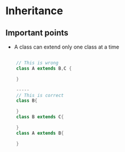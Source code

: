 # Inheritance

## Important points

- A class can extend only one class at a time

```java

    // This is wrong
    class A extends B,C {

    }

    -----
    // This is correct
    class B{

    }
    class B extends C{

    }
    class A extends B{

    }

```